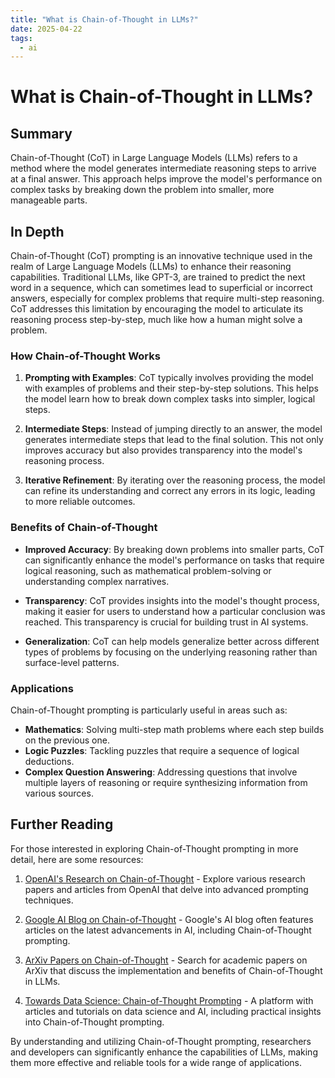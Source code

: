 ```yaml
---
title: "What is Chain-of-Thought in LLMs?"
date: 2025-04-22
tags:
  - ai
---
```


# What is Chain-of-Thought in LLMs?

## Summary

Chain-of-Thought (CoT) in Large Language Models (LLMs) refers to a method where the model generates intermediate reasoning steps to arrive at a final answer. This approach helps improve the model's performance on complex tasks by breaking down the problem into smaller, more manageable parts.

## In Depth

Chain-of-Thought (CoT) prompting is an innovative technique used in the realm of Large Language Models (LLMs) to enhance their reasoning capabilities. Traditional LLMs, like GPT-3, are trained to predict the next word in a sequence, which can sometimes lead to superficial or incorrect answers, especially for complex problems that require multi-step reasoning. CoT addresses this limitation by encouraging the model to articulate its reasoning process step-by-step, much like how a human might solve a problem.

### How Chain-of-Thought Works

1. **Prompting with Examples**: CoT typically involves providing the model with examples of problems and their step-by-step solutions. This helps the model learn how to break down complex tasks into simpler, logical steps.

2. **Intermediate Steps**: Instead of jumping directly to an answer, the model generates intermediate steps that lead to the final solution. This not only improves accuracy but also provides transparency into the model's reasoning process.

3. **Iterative Refinement**: By iterating over the reasoning process, the model can refine its understanding and correct any errors in its logic, leading to more reliable outcomes.

### Benefits of Chain-of-Thought

- **Improved Accuracy**: By breaking down problems into smaller parts, CoT can significantly enhance the model's performance on tasks that require logical reasoning, such as mathematical problem-solving or understanding complex narratives.

- **Transparency**: CoT provides insights into the model's thought process, making it easier for users to understand how a particular conclusion was reached. This transparency is crucial for building trust in AI systems.

- **Generalization**: CoT can help models generalize better across different types of problems by focusing on the underlying reasoning rather than surface-level patterns.

### Applications

Chain-of-Thought prompting is particularly useful in areas such as:

- **Mathematics**: Solving multi-step math problems where each step builds on the previous one.
- **Logic Puzzles**: Tackling puzzles that require a sequence of logical deductions.
- **Complex Question Answering**: Addressing questions that involve multiple layers of reasoning or require synthesizing information from various sources.

## Further Reading

For those interested in exploring Chain-of-Thought prompting in more detail, here are some resources:

1. [OpenAI's Research on Chain-of-Thought](https://openai.com/research) - Explore various research papers and articles from OpenAI that delve into advanced prompting techniques.

2. [Google AI Blog on Chain-of-Thought](https://ai.googleblog.com) - Google's AI blog often features articles on the latest advancements in AI, including Chain-of-Thought prompting.

3. [ArXiv Papers on Chain-of-Thought](https://arxiv.org) - Search for academic papers on ArXiv that discuss the implementation and benefits of Chain-of-Thought in LLMs.

4. [Towards Data Science: Chain-of-Thought Prompting](https://towardsdatascience.com) - A platform with articles and tutorials on data science and AI, including practical insights into Chain-of-Thought prompting.

By understanding and utilizing Chain-of-Thought prompting, researchers and developers can significantly enhance the capabilities of LLMs, making them more effective and reliable tools for a wide range of applications.